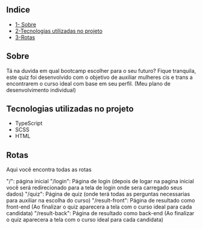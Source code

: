 ## Indice
- [1- Sobre](#sobre)
- [2-Tecnologias utilizadas no projeto](#Tecnologias-utilizadas-no-projeto)
- [3-Rotas](#Rotas)


## Sobre
Tá na duvida em qual bootcamp escolher para o seu futuro? Fique tranquila, este quiz foi desenvolvido com o  objetivo de auxiliar mulheres cis e trans a encontrarem o curso ideal com base em seu perfil.
(Meu plano de desenvolvimento individual)
 

## Tecnologias utilizadas no projeto
- TypeScript
- SCSS
- HTML


## Rotas
Aqui você encontra todas as rotas

"/": página inicial
"/login": Página de login (depois de logar na pagina inicial você será redirecionado para a tela de login onde sera carregado seus dados)
"/quiz": Página de quiz (onde terá todas as perguntas necessarias para auxiliar na escolha do curso)
"/result-front": Página de resultado como front-end (Ao finalizar o quiz aparecera a tela com o curso ideal para cada candidata)
"/result-back": Página de resultado como back-end (Ao finalizar o quiz aparecera a tela com o curso ideal para cada candidata)

